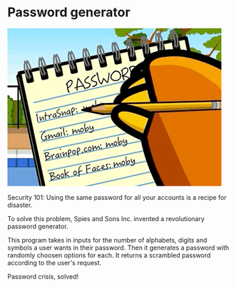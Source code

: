 # Password generator

![Sh..](../../GIFs/giphy_password.gif)

Security 101: Using the same password for all your accounts is a recipe for disaster. 

To solve this problem, Spies and Sons Inc. invented a revolutionary password generator. 

This program takes in inputs for the number of alphabets, digits and symbols a user wants in their password. Then it generates a password with randomly choosen options for each. It returns a scrambled password according to the user's request.

Password crisis, solved! 